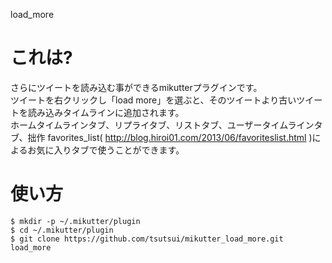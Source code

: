 load_more

これは?
==================
さらにツイートを読み込む事ができるmikutterプラグインです。  
ツイートを右クリックし「load more」を選ぶと、そのツイートより古いツイートを読み込みタイムラインに追加されます。  
ホームタイムラインタブ、リプライタブ、リストタブ、ユーザータイムラインタブ、拙作 favorites_list( http://blog.hiroi01.com/2013/06/favoriteslist.html )によるお気に入りタブで使うことができます。

使い方
==================
    $ mkdir -p ~/.mikutter/plugin
    $ cd ~/.mikutter/plugin
    $ git clone https://github.com/tsutsui/mikutter_load_more.git load_more

